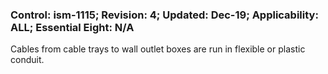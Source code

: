 ### Control: ism-1115; Revision: 4; Updated: Dec-19; Applicability: ALL; Essential Eight: N/A
<p>Cables from cable trays to wall outlet boxes are run in flexible or plastic conduit.</p>